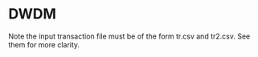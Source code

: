 # DWDM

Note the input transaction file must be of the form tr.csv and tr2.csv.
See them for more clarity.
